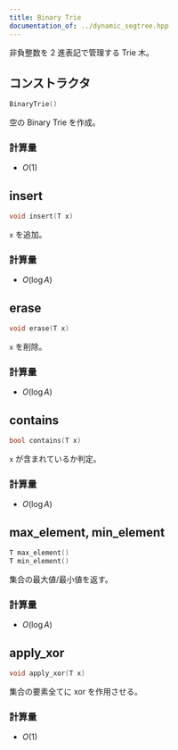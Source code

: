 ```yaml
---
title: Binary Trie
documentation_of: ../dynamic_segtree.hpp
---
```


非負整数を 2 進表記で管理する Trie 木。
## コンストラクタ
```cpp
BinaryTrie()
```
空の Binary Trie を作成。
### 計算量
* $O(1)$

## insert
```cpp
void insert(T x)
```
`x` を追加。
### 計算量
* $O(\log A)$

## erase
```cpp
void erase(T x)
```
`x` を削除。
### 計算量
* $O(\log A)$

## contains
```cpp
bool contains(T x) 
```
`x` が含まれているか判定。
### 計算量
* $O(\log A)$

## max_element, min_element
```cpp
T max_element()
T min_element()
```
集合の最大値/最小値を返す。
### 計算量
* $O(\log A)$

## apply_xor
```cpp
void apply_xor(T x)
```
集合の要素全てに xor を作用させる。
### 計算量
* $O(1)$